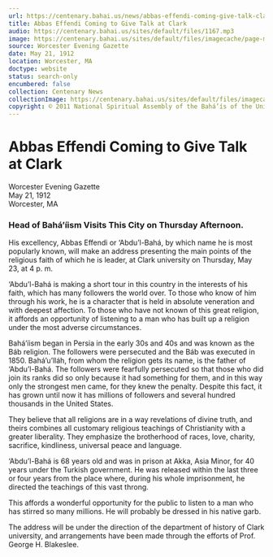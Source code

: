 ```yaml
---
url: https://centenary.bahai.us/news/abbas-effendi-coming-give-talk-clark
title: Abbas Effendi Coming to Give Talk at Clark
audio: https://centenary.bahai.us/sites/default/files/1167.mp3
image: https://centenary.bahai.us/sites/default/files/imagecache/page-main-image/images/press_clippings/evening_gazzette_before.png
source: Worcester Evening Gazette
date: May 21, 1912
location: Worcester, MA
doctype: website
status: search-only
encumbered: false
collection: Centenary News
collectionImage: https://centenary.bahai.us/sites/default/files/imagecache/theme-image/main_image/abdulbaha-overview-small_0.jpg
copyright: © 2011 National Spiritual Assembly of the Bahá’ís of the United States
---
```



# Abbas Effendi Coming to Give Talk at Clark

Worcester Evening Gazette  
May 21, 1912  
Worcester, MA  



### Head of Bahá’íism Visits This City on Thursday Afternoon.

His excellency, Abbas Effendi or ‘Abdu’l-Bahá, by which name he is most popularly known, will make an address presenting the main points of the religious faith of which he is leader, at Clark university on Thursday, May 23, at 4 p. m.

‘Abdu’l-Bahá is making a short tour in this country in the interests of his faith, which has many followers the world over. To those who know of him through his work, he is a character that is held in absolute veneration and with deepest affection. To those who have not known of this great religion, it affords an opportunity of listening to a man who has built up a religion under the most adverse circumstances.

Bahá’íism began in Persia in the early 30s and 40s and was known as the Báb religion. The followers were persecuted and the Báb was executed in 1850. Bahá’u’lláh, from whom the religion gets its name, is the father of ‘Abdu’l-Bahá. The followers were fearfully persecuted so that those who did join its ranks did so only because it had something for them, and in this way only the strongest men came, for they knew the penalty. Despite this fact, it has grown until now it has millions of followers and several hundred thousands in the United States.

They believe that all religions are in a way revelations of divine truth, and theirs combines all customary religious teachings of Christianity with a greater liberality. They emphasize the brotherhood of races, love, charity, sacrifice, kindliness, universal peace and language.

‘Abdu’l-Bahá is 68 years old and was in prison at Akka, Asia Minor, for 40 years under the Turkish government. He was released within the last three or four years from the place where, during his whole imprisonment, he directed the teachings of this vast throng.

This affords a wonderful opportunity for the public to listen to a man who has stirred so many millions. He will probably be dressed in his native garb.

The address will be under the direction of the department of history of Clark university, and arrangements have been made through the efforts of Prof. George H. Blakeslee.